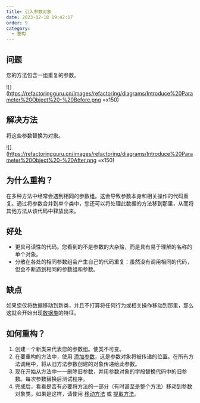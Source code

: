 ```yaml
---
title: 引入参数对象
date: 2023-02-18 19:42:17
order: 9
category:
  - 重构
---
```


## 问题

您的方法包含一组重复的参数。

![](https://refactoringguru.cn/images/refactoring/diagrams/Introduce%20Parameter%20Object%20-%20Before.png =x150)

## 解决方法

将这些参数替换为对象。

![](https://refactoringguru.cn/images/refactoring/diagrams/Introduce%20Parameter%20Object%20-%20After.png =x150)

## 为什么重构？

在多种方法中经常会遇到相同的参数组。这会导致参数本身和相关操作的代码重复。通过将参数合并到单个类中，您还可以将处理此数据的方法移到那里，从而将其他方法从该代码中释放出来。

## 好处

- 更具可读性的代码。您看到的不是参数的大杂烩，而是具有易于理解的名称的单个对象。
- 分散在各处的相同参数组会产生自己的代码重复：虽然没有调用相同的代码，但会不断遇到相同的参数组和参数。

## 缺点

如果您仅将数据移动到新类，并且不打算将任何行为或相关操作移动到那里，那么这就会开始出现[数据类](../../code-smells/dispensables/data-class.md)的特征。

## 如何重构？

1. 创建一个新类来代表您的参数组。使类不可变。
2. 在要重构的方法中，使用 [添加参数](add-parameter.md)，这是参数对象将被传递的位置。在所有方法调用中，将从旧方法参数创建的对象传递给此参数。
3. 现在开始从方法中一一删除旧参数，并用参数对象的字段替换代码中的旧参数。每次参数替换后测试程序。
4. 完成后，看看是否有必要将方法的一部分（有时甚至是整个方法）移动到参数对象类。如果是这样，请使用 [移动方法](../moving-features-between-objects/move-method.md) 或 [提取方法](../composing-methods/extract-method.md)。